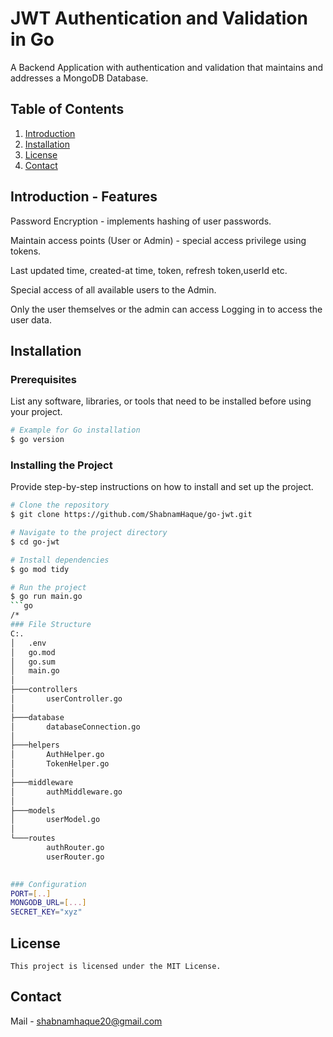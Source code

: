 
# JWT Authentication and Validation in Go

A Backend Application with authentication and validation that maintains and addresses a MongoDB Database.
## Table of Contents
1. [Introduction](#introduction)
2. [Installation](#installation)
3. [License](#license)
4. [Contact](#contact)

## Introduction - Features
Password Encryption - implements hashing of user passwords.

Maintain access points (User or Admin) - special access privilege using tokens.

Last updated time, created-at time, token, refresh token,userId etc.

Special access of all available users to the Admin.

Only the user themselves or the admin can access Logging in to access the user data.

## Installation

### Prerequisites
List any software, libraries, or tools that need to be installed before using your project.

```bash
# Example for Go installation
$ go version
```

### Installing the Project
Provide step-by-step instructions on how to install and set up the project.

```bash
# Clone the repository
$ git clone https://github.com/ShabnamHaque/go-jwt.git

# Navigate to the project directory
$ cd go-jwt

# Install dependencies
$ go mod tidy

# Run the project
$ go run main.go
```go
/*
### File Structure
C:.
│   .env
│   go.mod
│   go.sum
│   main.go
│   
├───controllers
│       userController.go
│       
├───database
│       databaseConnection.go
│       
├───helpers
│       AuthHelper.go
│       TokenHelper.go
│
├───middleware
│       authMiddleware.go
│
├───models
│       userModel.go
│
└───routes
        authRouter.go
        userRouter.go
  

### Configuration
PORT=[..]
MONGODB_URL=[...]
SECRET_KEY="xyz"

```

<!-- 
## API Reference
Document the project's API, including all public methods, structures, and interfaces. Provide a description, input parameters, and return values for each.
 -->


## License
```
This project is licensed under the MIT License.
```

## Contact
Mail - shabnamhaque20@gmail.com
